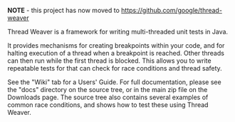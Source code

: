 **NOTE** - this project has now moved to https://github.com/google/thread-weaver


Thread Weaver is a framework for writing multi-threaded unit tests in Java.

It provides mechanisms for creating breakpoints within your code, and for halting execution of a thread when a breakpoint is reached. Other threads can then run while the first thread is blocked. This allows you to write repeatable tests for that can check for race conditions and thread safety.

See the "Wiki" tab for a Users' Guide. For full documentation, please see the "docs" directory on the source tree, or in the main zip file on the Downloads page. The source tree also contains several examples of common race conditions, and shows how to test these using Thread Weaver.